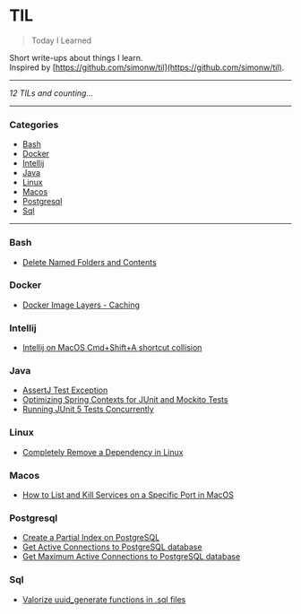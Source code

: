 # TIL

> Today I Learned

Short write-ups about things I learn.  
Inspired by [https://github.com/simonw/til](https://github.com/simonw/til).

---

_12 TILs and counting..._

---

### Categories

* [Bash](#bash)
* [Docker](#docker)
* [Intellij](#intellij)
* [Java](#java)
* [Linux](#linux)
* [Macos](#macos)
* [Postgresql](#postgresql)
* [Sql](#sql)

---

### Bash

- [Delete Named Folders and Contents](bash/delete-named-folders.md)

### Docker

- [Docker Image Layers - Caching](docker/docker-image-layers-caching.md)

### Intellij

- [Intellij on MacOS Cmd+Shift+A shortcut collision](intellij/intellij_macos_cmd_shift_a_collision.md)

### Java

- [AssertJ Test Exception](java/assertj_test_exceptions.md)
- [Optimizing Spring Contexts for JUnit and Mockito Tests](java/spring_junit_mockito_contexts.md)
- [Running JUnit 5 Tests Concurrently](java/junit5_concurrent_tests.md)

### Linux

- [Completely Remove a Dependency in Linux](linux/completely_remove_dependency.md)

### Macos

- [How to List and Kill Services on a Specific Port in MacOS](macos/list-active-service-on-port.md)

### Postgresql

- [Create a Partial Index on PostgreSQL](postgresql/partial_index.md)
- [Get Active Connections to PostgreSQL database](postgresql/get_active_connections.md)
- [Get Maximum Active Connections to PostgreSQL database](postgresql/get_max_postresql_connections.md)

### Sql

- [Valorize uuid_generate functions in .sql files](sql/valorize_uuid_random_in_sql.md)


